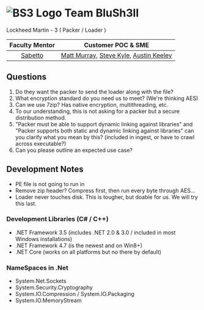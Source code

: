 # ![BS3 Logo](https://github.com/Buckaroo9/BluSh3ll/blob/master/blue_shell_64.jpg "BS3 Logo") Team BluSh3ll
Lockheed Martin - 3 ( Packer / Loader )

| Faculty Mentor              | Customer POC & SME |
| :-------------------------: |:------------------:|
| [Sabetto](mailto:rsabetto@gmu.edu) | [Matt Murray](mailto:matthew.m.murray@lmco.com), [Steve Kyle](mailto:steven.t.kyle@lmco.com), [Austin Keeley](mailto:austin.t.keeley@lmco.com) |

## Questions
1. Do they want the packer to send the loader along with the file?
2. What encryption standard do you need us to meet? (We're thinking AES)
3. Can we use 7zip? Has native encryption, multithreading, etc.
4. To our understanding, this is not asking for a packer but a secure distribution method.
5. "Packer must be able to support dynamic linking against libraries" and "Packer supports both static and dynamic linking against libraries" can you clarify what you mean by this? (included in ingest, or have to crawl across executable?)
6. Can you please outline an expected use case?

## Development Notes
- PE file is not going to run in
- Remove zip header?  Compress first, then run every byte through AES...
- Loader never touches disk.  This is tougher, but doable for us. We will try this last.

### Development Libraries (C# / C++)
- .NET Framework 3.5 (includes .NET 2.0 & 3.0 / included in most Windows installations)
- .NET Framework 4.7 (is the newest and on Win8+)
- .NET Core (works on all platforms but no there by default)
 
### NameSpaces in .Net
- System.Net.Sockets
- System.Security.Cryptography
- System.IO.Compression / System.IO.Packaging
- System.IO.MemoryStream
